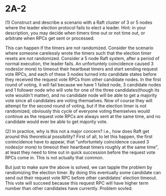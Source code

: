 # 2A-2
(1) Construct and describe a scenario with a Raft cluster of 3 or 5 nodes where the leader election protocol fails to elect a leader. 
Hint: in your description, you may decide when timers time out or not time out, or arbitrate when RPCs get sent or processed.

This can happen if the timers are not randomized. Consider the scenario where someone carelessly wrote the timers such that the election timer resets are not randomized.
Consider a 5 node Raft system, after a period of normal execution, the leader fails. An unfortuntely coincidence caused 3 nodes(or more) to timeout their heartbeat timers and start
sending request vote RPCs, and each of these 3 nodes turned into candidate states before they received the request vote RPCs from other candidate nodes. In the first round of voting,
it will fail because we have 1 failed node, 3 candidate nodes and 1 follower node who will vote for one of the three candidates(though its vote wouldn't matter), and no candidate node
will be able to get a majority vote since all candidates are voting themselves. Now of course they will attempt for the second round of voting, but if the election timer is not
randomized, obviously this cycle of everyone voting themselves would continue as the request vote RPCs are always sent at the same time, and no candidate would ever be able to get
majority vote.

(2) In practice, why is this not a major concern? i.e., how does Raft get around this theoretical possibility?
First of all, to let this happen, the first conincidence have to appear, that "unfortuntely coincidence caused 3 nodes(or more) to timeout their heartbeat timers roughly at the same time", at
least they need to time out in quick succession before the request vote RPCs come in. This is not actually that common.

But just to make sure the above is solved, we can tapple the problem by randomizing the election timer. By doing this eventually some candidate can send out their request vote RPC before other candidates' election timeout. This vote will succeed because this request RPC will have higher term number than other candidates have currently. Problem sovled.
